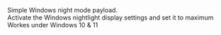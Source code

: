 Simple Windows night mode payload.</br>
Activate the Windows nightlight display settings and set it to maximum</br>
Workes under Windows 10 & 11
